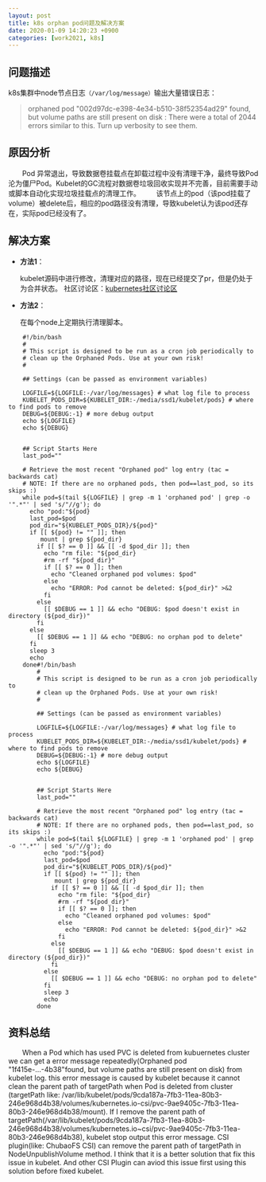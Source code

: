```yaml
---
layout: post
title: k8s orphan pod问题及解决方案
date: 2020-01-09 14:20:23 +0900
categories: [work2021, k8s] 
---
```

## 问题描述
k8s集群中node节点日志`（/var/log/message）`输出大量错误日志：
>
>orphaned pod "002d97dc-e398-4e34-b510-38f52354ad29" found, but volume paths are still present on disk : There were a total of 2044 errors similar to this. Turn up verbosity to see them.
>


## 原因分析
&emsp;&emsp;Pod 异常退出，导致数据卷挂载点在卸载过程中没有清理干净，最终导致Pod沦为僵尸Pod。Kubelet的GC流程对数据卷垃圾回收实现并不完善，目前需要手动或脚本自动化实现垃圾挂载点的清理工作。
&emsp;&emsp;该节点上的pod（该pod挂载了volume）被delete后，相应的pod路径没有清理，导致kubelet认为该pod还存在，实际pod已经没有了。

## 解决方案
* **方法1**：
    
    kubelet源码中进行修改，清理对应的路径，现在已经提交了pr，但是仍处于为合并状态。
    社区讨论区：[kubernetes社区讨论区](https://github.com/kubernetes/kubernetes/issues/60987)

* **方法2**：
    
    在每个node上定期执行清理脚本。
````shell
    #!/bin/bash
    #
    # This script is designed to be run as a cron job periodically to
    # clean up the Orphaned Pods. Use at your own risk!
    #
    
    ## Settings (can be passed as environment variables)
    
    LOGFILE=${LOGFILE:-/var/log/messages} # what log file to process
    KUBELET_PODS_DIR=${KUBELET_DIR:-/media/ssd1/kubelet/pods} # where to find pods to remove
    DEBUG=${DEBUG:-1} # more debug output
    echo ${LOGFILE}
    echo ${DEBUG}
    
    
    ## Script Starts Here
    last_pod=""
    
    # Retrieve the most recent "Orphaned pod" log entry (tac =  backwards cat)
    # NOTE: If there are no orphaned pods, then pod==last_pod, so its skips :)
    while pod=$(tail ${LOGFILE} | grep -m 1 'orphaned pod' | grep -o '".*"' | sed 's/"//g'); do
      echo "pod:"${pod}
      last_pod=$pod
      pod_dir="${KUBELET_PODS_DIR}/${pod}"
      if [[ ${pod} != "" ]]; then 
         mount | grep ${pod_dir}
        if [[ $? == 0 ]] && [[ -d $pod_dir ]]; then
          echo "rm file: "${pod_dir}
          #rm -rf "${pod_dir}"
          if [[ $? == 0 ]]; then
            echo "Cleaned orphaned pod volumes: $pod"
          else
            echo "ERROR: Pod cannot be deleted: ${pod_dir}" >&2
          fi
        else
          [[ $DEBUG == 1 ]] && echo "DEBUG: $pod doesn't exist in directory (${pod_dir})"
        fi
      else
        [[ $DEBUG == 1 ]] && echo "DEBUG: no orphan pod to delete"
      fi 
      sleep 3 
      echo 
    done#!/bin/bash
        #
        # This script is designed to be run as a cron job periodically to
        # clean up the Orphaned Pods. Use at your own risk!
        #
        
        ## Settings (can be passed as environment variables)
        
        LOGFILE=${LOGFILE:-/var/log/messages} # what log file to process
        KUBELET_PODS_DIR=${KUBELET_DIR:-/media/ssd1/kubelet/pods} # where to find pods to remove
        DEBUG=${DEBUG:-1} # more debug output
        echo ${LOGFILE}
        echo ${DEBUG}
        
        
        ## Script Starts Here
        last_pod=""
        
        # Retrieve the most recent "Orphaned pod" log entry (tac =  backwards cat)
        # NOTE: If there are no orphaned pods, then pod==last_pod, so its skips :)
        while pod=$(tail ${LOGFILE} | grep -m 1 'orphaned pod' | grep -o '".*"' | sed 's/"//g'); do
          echo "pod:"${pod}
          last_pod=$pod
          pod_dir="${KUBELET_PODS_DIR}/${pod}"
          if [[ ${pod} != "" ]]; then 
             mount | grep ${pod_dir}
            if [[ $? == 0 ]] && [[ -d $pod_dir ]]; then
              echo "rm file: "${pod_dir}
              #rm -rf "${pod_dir}"
              if [[ $? == 0 ]]; then
                echo "Cleaned orphaned pod volumes: $pod"
              else
                echo "ERROR: Pod cannot be deleted: ${pod_dir}" >&2
              fi
            else
              [[ $DEBUG == 1 ]] && echo "DEBUG: $pod doesn't exist in directory (${pod_dir})"
            fi
          else
            [[ $DEBUG == 1 ]] && echo "DEBUG: no orphan pod to delete"
          fi 
          sleep 3 
          echo 
        done
````

## 资料总结
&emsp;&emsp;When a Pod which has used PVC is deleted from kubuernetes cluster we can get a error message repeatedly(Orphaned pod "1f415e-...-4b38"found, but volume paths are still present on disk) from kubelet log.
this error message is caused by kubelet because it cannot clean the parent path of targetPath when Pod is deleted from cluster
(targetPath like: /var/lib/kubelet/pods/9cda187a-7fb3-11ea-80b3-246e968d4b38/volumes/kubernetes.io-csi/pvc-9ae9405c-7fb3-11ea-80b3-246e968d4b38/mount). If I remove the parent path of targetPath(/var/lib/kubelet/pods/9cda187a-7fb3-11ea-80b3-246e968d4b38/volumes/kubernetes.io~csi/pvc-9ae9405c-7fb3-11ea-80b3-246e968d4b38), kubelet stop output this error message. CSI plugin(like: ChubaoFS CSI) can remove the parent path of targetPath in NodeUnpublishVolume method.
I think that it is a better solution that fix this issue in kubelet. And other CSI Plugin can aviod this issue first using this solution before fixed kubelet.

